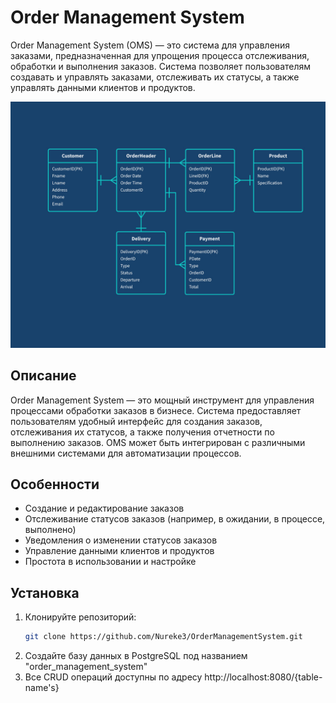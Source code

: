 
# Order Management System

Order Management System (OMS) — это система для управления заказами, предназначенная для упрощения процесса отслеживания, обработки и выполнения заказов. Система позволяет пользователям создавать и управлять заказами, отслеживать их статусы, а также управлять данными клиентов и продуктов.

![data model](order_management_system.jpg)

## Описание

Order Management System — это мощный инструмент для управления процессами обработки заказов в бизнесе. Система предоставляет пользователям удобный интерфейс для создания заказов, отслеживания их статусов, а также получения отчетности по выполнению заказов. OMS может быть интегрирован с различными внешними системами для автоматизации процессов.

## Особенности

- Создание и редактирование заказов
- Отслеживание статусов заказов (например, в ожидании, в процессе, выполнено)
- Уведомления о изменении статусов заказов
- Управление данными клиентов и продуктов
- Простота в использовании и настройке

## Установка

1. Клонируйте репозиторий:
   ```bash
   git clone https://github.com/Nureke3/OrderManagementSystem.git
2. Создайте базу данных в PostgreSQL под названием "order_management_system"
3. Все CRUD операций доступны по адресу http://localhost:8080/{table-name's}
